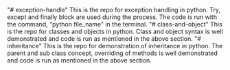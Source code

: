 "# exception-handle" 
This is the repo for exception handling in python. Try, except and finally block are used during the process. The code is run with the command, "python file_name" in the terminal.
"# class-and-object" 
This is the repo for classes and objects in python. Class and object syntax is well demonstrated and code is run as mentioned in the above section.
"# inheritance" 
This is the repo for demonstration of inheritance in python. The parent and sub class concept, overriding of methods is well demonstrated and code is run as mentioned in the above section.

